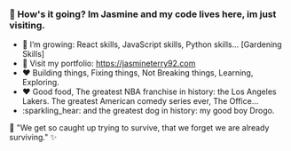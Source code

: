 ### :wave: How's it going? Im Jasmine and my code lives here, im just visiting. 


- 🌱 I’m growing: React skills, JavaScript skills, Python skills... [Gardening Skills]
- :eyes: Visit my portfolio: https://jasmineterry92.com
- :heart: Building things, Fixing things, Not Breaking things, Learning, Exploring. 
- :heart: Good food, The greatest NBA franchise in history: the Los Angeles Lakers. The greatest American comedy series ever, The Office...
- :sparkling_hear: and the greatest dog in history: my good boy Drogo.


 :thought_balloon: "We get so caught up trying to survive, that we forget we are already surviving." :sparkles:
